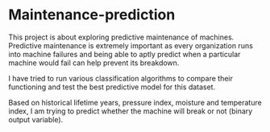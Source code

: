 # Maintenance-prediction

This project is about exploring predictive maintenance of machines.
Predictive maintenance is extremely important as every organization runs into machine failures and being able to aptly predict when a particular machine would fail can help prevent its breakdown. 

I have tried to run various classification algorithms to compare their functioning and test the best predictive model for this dataset.

Based on historical lifetime years, pressure index, moisture and temperature index, I am trying to predict whether the machine will break or not (binary output variable).
